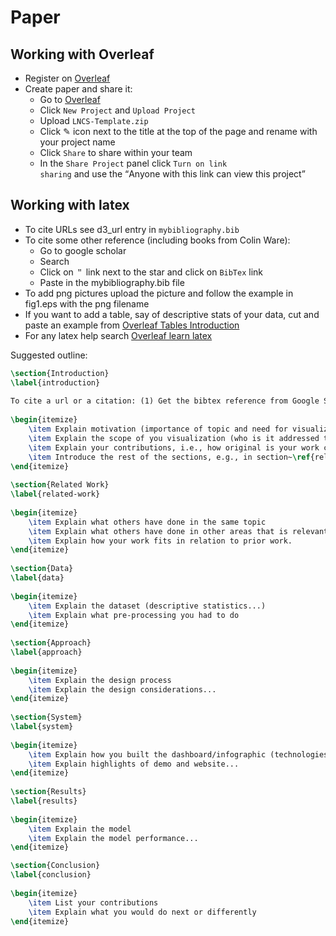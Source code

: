 # Paper

## Working with Overleaf

- Register on [Overleaf](https://www.overleaf.com/register)
- Create paper and share it:
  - Go to [Overleaf](https://www.overleaf.com/register)
  - Click `New Project` and `Upload Project`
  - Upload `LNCS-Template.zip`
  - Click ✎ icon next to the title at the top of the page and rename with your project name
  - Click `Share` to share within your team
  - In the <code>Share Project</code> panel click <code>Turn on link sharing</code> and use the <q>Anyone with this link can view this project</q>

## Working with latex

- To cite URLs see d3_url entry in `mybibliography.bib`
- To cite some other reference (including books from Colin Ware):
  - Go to google scholar
  - Search
  - Click on `＂` link next to the star and click on `BibTex` link
  - Paste in the mybibliography.bib file
- To add png pictures upload the picture and follow the example in fig1.eps with the png filename
- If you want to add a table, say of descriptive stats of your data, cut and paste an example from [Overleaf Tables Introduction](https://www.overleaf.com/learn/latex/Tables#Introduction)
- For any latex help search [Overleaf learn latex](https://www.overleaf.com/learn/latex)

Suggested outline:

```tex
\section{Introduction}
\label{introduction}
​
To cite a url or a citation: (1) Get the bibtex reference from Google Scholar and paste it in \textit{mybibliography.bib}, (2) use cite, e.g., a Altair~\cite{vanderplas2018altair} and D3 website~\cite{d3_url}.
​
\begin{itemize}
    \item Explain motivation (importance of topic and need for visualization)
    \item Explain the scope of you visualization (who is it addressed to, how it is useful)
    \item Explain your contributions, i.e., how original is your work compared to existing
    \item Introduce the rest of the sections, e.g., in section~\ref{related-work} we present related visualization work, in section~\ref{data} we present the dataset used, in section~\ref{approach} we explain how we designed and the process we used to build the system, in section~\ref{system} we showcase the main aspects of the website we have built and finally conclude with~\ref{conclusion}.
\end{itemize}
​
\section{Related Work}
\label{related-work}
​
\begin{itemize}
    \item Explain what others have done in the same topic
    \item Explain what others have done in other areas that is relevant
    \item Explain how your work fits in relation to prior work.
\end{itemize}
​
\section{Data}
\label{data}
​
\begin{itemize}
    \item Explain the dataset (descriptive statistics...)
    \item Explain what pre-processing you had to do
\end{itemize}
​
\section{Approach}
\label{approach}
​
\begin{itemize}
    \item Explain the design process
    \item Explain the design considerations...
\end{itemize}
​
\section{System}
\label{system}
​
\begin{itemize}
    \item Explain how you built the dashboard/infographic (technologies & methods)
    \item Explain highlights of demo and website...
\end{itemize}
​
\section{Results}
\label{results}
​
\begin{itemize}
    \item Explain the model
    \item Explain the model performance...
\end{itemize}

\section{Conclusion}
\label{conclusion}
​
\begin{itemize}
    \item List your contributions
    \item Explain what you would do next or differently
\end{itemize}
```
